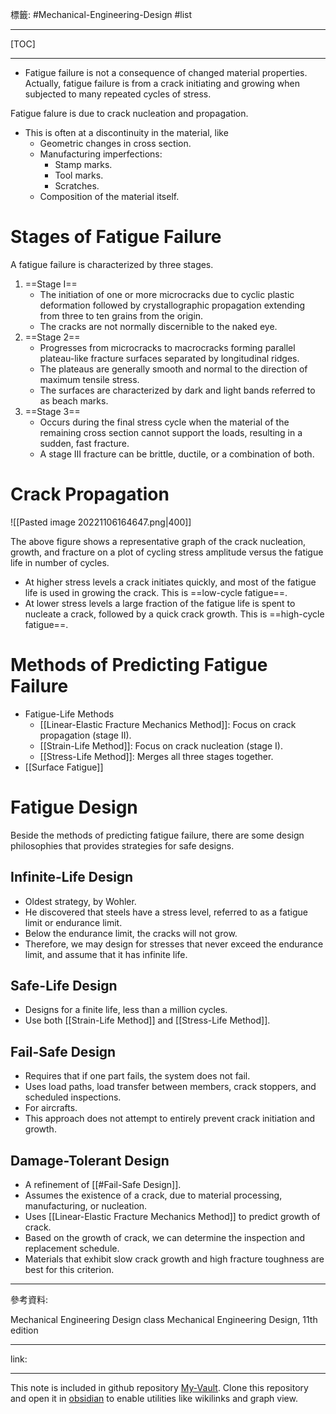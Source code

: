 標籤: #Mechanical-Engineering-Design #list 

---

[TOC]

---

- Fatigue failure is not a consequence of changed material properties. Actually, fatigue failure is from a crack initiating and growing when subjected to many repeated cycles of stress.

Fatigue falure is due to crack nucleation and propagation.

- This is often at a discontinuity in the material, like
	- Geometric changes in cross section.
	- Manufacturing imperfections:
		- Stamp marks.
		- Tool marks.
		- Scratches.
	- Composition of the material itself.

# Stages of Fatigue Failure

A fatigue failure is characterized by three stages.

1. ==Stage I==
	- The initiation of one or more microcracks due to cyclic plastic deformation followed by crystallographic propagation extending from three to ten grains from the origin.
	- The cracks are not normally discernible to the naked eye.
2. ==Stage 2==
	- Progresses from microcracks to macrocracks forming parallel plateau-like fracture surfaces separated by longitudinal ridges.
	- The plateaus are generally smooth and normal to the direction of maximum tensile stress.
	- The surfaces are characterized by dark and light bands referred to as beach marks.
3. ==Stage 3==
	- Occurs during the final stress cycle when the material of the remaining cross section cannot support the loads, resulting in a sudden, fast fracture.
	- A stage III fracture can be brittle, ductile, or a combination of both.

# Crack Propagation

![[Pasted image 20221106164647.png|400]]

The above figure shows a representative graph of the crack nucleation, growth, and fracture on a plot of cycling stress amplitude versus the fatigue life in number of cycles.

- At higher stress levels a crack initiates quickly, and most of the fatigue life is used in growing the crack. This is ==low-cycle fatigue==.
- At lower stress levels a large fraction of the fatigue life is spent to nucleate a crack, followed by a quick crack growth. This is ==high-cycle fatigue==.

# Methods of Predicting Fatigue Failure

- Fatigue-Life Methods
	- [[Linear-Elastic Fracture Mechanics Method]]: Focus on crack propagation (stage II).
	- [[Strain-Life Method]]: Focus on crack nucleation (stage I).
	- [[Stress-Life Method]]: Merges all three stages together.
- [[Surface Fatigue]]

# Fatigue Design

Beside the methods of predicting fatigue failure, there are some design philosophies that provides strategies for safe designs.

## Infinite-Life Design

- Oldest strategy, by Wohler. 
- He discovered that steels have a stress level, referred to as a fatigue limit or endurance limit.
- Below the endurance limit, the cracks will not grow.
- Therefore, we may design for stresses that never exceed the endurance limit, and assume that it has infinite life.

## Safe-Life Design

- Designs for a finite life, less than a million cycles.
- Use both [[Strain-Life Method]] and [[Stress-Life Method]].

## Fail-Safe Design

- Requires that if one part fails, the system does not fail.
- Uses load paths, load transfer between members, crack stoppers, and scheduled inspections.
- For aircrafts.
- This approach does not attempt to entirely prevent crack initiation and growth.

## Damage-Tolerant Design

- A refinement of [[#Fail-Safe Design]].
- Assumes the existence of a crack, due to material processing, manufacturing, or nucleation.
- Uses [[Linear-Elastic Fracture Mechanics Method]] to predict growth of crack.
- Based on the growth of crack, we can determine the inspection and replacement schedule.
- Materials that exhibit slow crack growth and high fracture toughness are best for this criterion.

---

參考資料:

Mechanical Engineering Design class
Mechanical Engineering Design, 11th edition

---

link:


---

This note is included in github repository [My-Vault](https://github.com/LittleD3092/My-Vault.git). Clone this repository and open it in [obsidian](https://obsidian.md/) to enable utilities like wikilinks and graph view.
